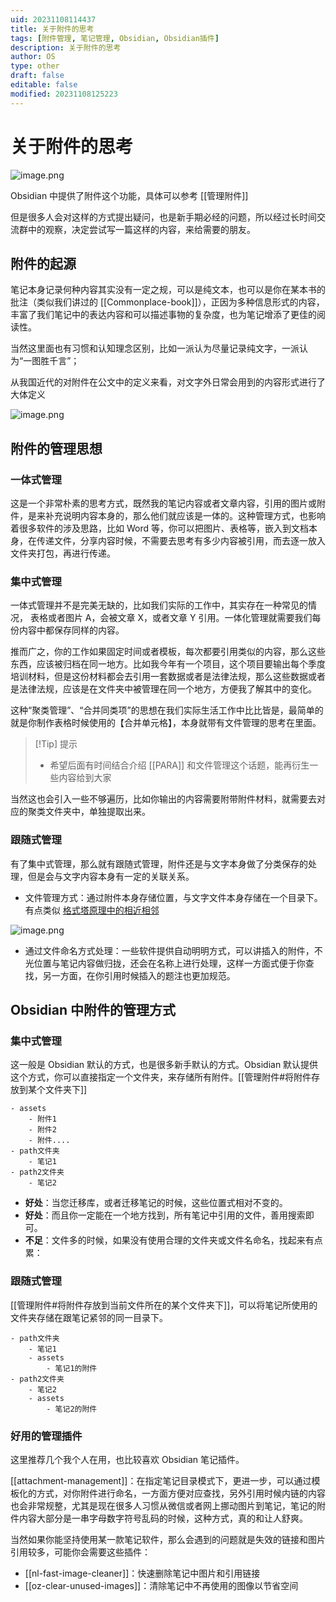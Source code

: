 ```yaml
---
uid: 20231108114437
title: 关于附件的思考
tags: [附件管理, 笔记管理, Obsidian, Obsidian插件]
description: 关于附件的思考
author: OS
type: other
draft: false
editable: false
modified: 20231108125223
---
```


# 关于附件的思考

![image.png](https://cdn.pkmer.cn/images/20231108125004.png!pkmer)

Obsidian 中提供了附件这个功能，具体可以参考 [[管理附件]]

但是很多人会对这样的方式提出疑问，也是新手期必经的问题，所以经过长时间交流群中的观察，决定尝试写一篇这样的内容，来给需要的朋友。

## 附件的起源

笔记本身记录何种内容其实没有一定之规，可以是纯文本，也可以是你在某本书的批注（类似我们讲过的 [[Commonplace-book]]），正因为多种信息形式的内容，丰富了我们笔记中的表达内容和可以描述事物的复杂度，也为笔记增添了更佳的阅读性。

当然这里面也有习惯和认知理念区别，比如一派认为尽量记录纯文字，一派认为“一图胜千言”；

从我国近代的对附件在公文中的定义来看，对文字外日常会用到的内容形式进行了大体定义

![image.png](https://cdn.pkmer.cn/images/20231108120308.png!pkmer)

## 附件的管理思想

### 一体式管理

这是一个非常朴素的思考方式，既然我的笔记内容或者文章内容，引用的图片或附件，是来补充说明内容本身的，那么他们就应该是一体的。这种管理方式，也影响着很多软件的涉及思路，比如 Word 等，你可以把图片、表格等，嵌入到文档本身，在传递文件，分享内容时候，不需要去思考有多少内容被引用，而去逐一放入文件夹打包，再进行传递。

### 集中式管理

一体式管理并不是完美无缺的，比如我们实际的工作中，其实存在一种常见的情况， 表格或者图片 A，会被文章 X，或者文章 Y 引用。一体化管理就需要我们每份内容中都保存同样的内容。

推而广之，你的工作如果固定时间或者模板，每次都要引用类似的内容，那么这些东西，应该被归档在同一地方。比如我今年有一个项目，这个项目要输出每个季度培训材料，但是这份材料都会去引用一套数据或者是法律法规，那么这些数据或者是法律法规，应该是在文件夹中被管理在同一个地方，方便我了解其中的变化。

这种“聚类管理”、“合并同类项”的思想在我们实际生活工作中比比皆是，最简单的就是你制作表格时候使用的【合并单元格】，本身就带有文件管理的思考在里面。

> [!Tip] 提示
> - 希望后面有时间结合介绍 [[PARA]] 和文件管理这个话题，能再衍生一些内容给到大家

当然这也会引入一些不够遍历，比如你输出的内容需要附带附件材料，就需要去对应的聚类文件夹中，单独提取出来。

### 跟随式管理

有了集中式管理，那么就有跟随式管理，附件还是与文字本身做了分类保存的处理，但是会与文字内容本身有一定的关联关系。

- 文件管理方式：通过附件本身存储位置，与文字文件本身存储在一个目录下。有点类似 [格式塔原理中的相近相邻](https://en.wikipedia.org/wiki/Gestalt_psychology)

![image.png](https://cdn.pkmer.cn/images/20231108123501.png!pkmer)

- 通过文件命名方式处理：一些软件提供自动明明方式，可以讲插入的附件，不光位置与笔记内容做归拢，还会在名称上进行处理，这样一方面式便于你查找，另一方面，在你引用时候插入的题注也更加规范。

## Obsidian 中附件的管理方式

### 集中式管理

这一般是 Obsidian 默认的方式，也是很多新手默认的方式。Obsidian 默认提供这个方式，你可以直接指定一个文件夹，来存储所有附件。[[管理附件#将附件存放到某个文件夹下]]

```
- assets
	- 附件1
	- 附件2
	- 附件....
- path文件夹
	- 笔记1
- path2文件夹
	- 笔记2
```

- **好处**：当您迁移库，或者迁移笔记的时候，这些位置式相对不变的。
- **好处**：而且你一定能在一个地方找到，所有笔记中引用的文件，善用搜索即可。
- **不足**：文件多的时候，如果没有使用合理的文件夹或文件名命名，找起来有点累：

### 跟随式管理

[[管理附件#将附件存放到当前文件所在的某个文件夹下]]，可以将笔记所使用的文件夹存储在跟笔记紧邻的同一目录下。

```
- path文件夹
	- 笔记1
	- assets
		- 笔记1的附件
- path2文件夹
	- 笔记2
	- assets
		- 笔记2的附件
```

### 好用的管理插件

这里推荐几个我个人在用，也比较喜欢 Obsidian 笔记插件。

[[attachment-management]]：在指定笔记目录模式下，更进一步，可以通过模板化的方式，对你附件进行命名，一方面方便对应查找，另外引用时候内链的内容也会非常规整，尤其是现在很多人习惯从微信或者网上挪动图片到笔记，笔记的附件内容大部分是一串字母数字符号乱码的时候，这种方式，真的和让人舒爽。

当然如果你能坚持使用某一款笔记软件，那么会遇到的问题就是失效的链接和图片引用较多，可能你会需要这些插件：

- [[nl-fast-image-cleaner]]：快速删除笔记中图片和引用链接
- [[oz-clear-unused-images]]：清除笔记中不再使用的图像以节省空间
